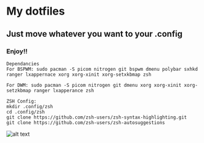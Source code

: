 # My dotfiles

  ## Just move whatever you want to your .config
  ### Enjoy!!
  
  
  
    Dependancies
    For BSPWM: sudo pacman -S picom nitrogen git bspwm dmenu polybar sxhkd ranger lxappernace xorg xorg-xinit xorg-setxkbmap zsh
    
    For DWM: sudo pacman -S picom nitrogen git dmenu xorg xorg-xinit xorg-setzkbmap ranger lxapperance zsh 

    ZSH Config:
    mkdir .config/zsh
    cd .config/zsh
    git clone https://github.com/zsh-users/zsh-syntax-highlighting.git
    git clone https://github.com/zsh-users/zsh-autosuggestions


![alt text](https://github.com/ManuNarula/dot/blob/main/2021-07-06_05-51.png?raw=true) 
